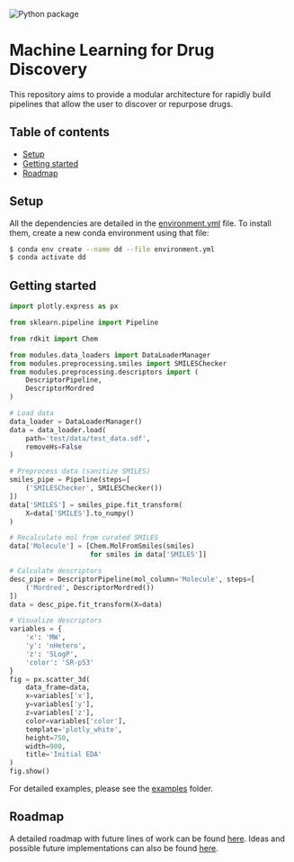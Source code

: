 ![Python package](https://github.com/guillecg/drug-discovery/workflows/Python%20package/badge.svg)

# Machine Learning for Drug Discovery

This repository aims to provide a modular architecture for rapidly build pipelines that allow the user to discover or repurpose drugs.

## Table of contents
* [Setup](#setup)
* [Getting started](#getting-started)
* [Roadmap](#roadmap)

## Setup
All the dependencies are detailed in the [environment.yml](https://github.com/guillecg/drug-discovery/blob/master/environment.yml) file. To install them, create a new conda environment using that file:
```bash
$ conda env create --name dd --file environment.yml
$ conda activate dd
```

## Getting started
```python
import plotly.express as px

from sklearn.pipeline import Pipeline

from rdkit import Chem

from modules.data_loaders import DataLoaderManager
from modules.preprocessing.smiles import SMILESChecker
from modules.preprocessing.descriptors import (
    DescriptorPipeline,
    DescriptorMordred
)

# Load data
data_loader = DataLoaderManager()
data = data_loader.load(
    path='test/data/test_data.sdf',
    removeHs=False
)

# Preprocess data (sanitize SMILES)
smiles_pipe = Pipeline(steps=[
    ('SMILESChecker', SMILESChecker())
])
data['SMILES'] = smiles_pipe.fit_transform(
    X=data['SMILES'].to_numpy()
)

# Recalculate mol from curated SMILES
data['Molecule'] = [Chem.MolFromSmiles(smiles)
                    for smiles in data['SMILES']]

# Calculate descriptors
desc_pipe = DescriptorPipeline(mol_column='Molecule', steps=[
    ('Mordred', DescriptorMordred())
])
data = desc_pipe.fit_transform(X=data)

# Visualize descriptors
variables = {
    'x': 'MW',
    'y': 'nHetero',
    'z': 'SLogP',
    'color': 'SR-p53'
}
fig = px.scatter_3d(
    data_frame=data,
    x=variables['x'],
    y=variables['y'],
    z=variables['z'],
    color=variables['color'],
    template='plotly_white',
    height=750,
    width=900,
    title='Initial EDA'
)
fig.show()
```

For detailed examples, please see the [examples](https://github.com/guillecg/drug-discovery/tree/master/examples) folder.

## Roadmap

A detailed roadmap with future lines of work can be found [here](https://github.com/guillecg/drug-discovery/projects/1). Ideas and possible future implementations can also be found [here](https://github.com/guillecg/drug-discovery/blob/master/IDEAS.md).
